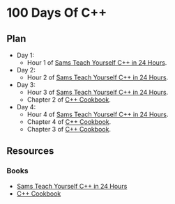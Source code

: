 # 100 Days Of C++

## Plan
* Day 1:
  * Hour 1 of [Sams Teach Yourself C++ in 24 Hours](https://b-ok.africa/book/2780399/571654).
* Day 2:
  * Hour 2 of [Sams Teach Yourself C++ in 24 Hours](https://b-ok.africa/book/2780399/571654).
* Day 3:
  * Hour 3 of [Sams Teach Yourself C++ in 24 Hours](https://b-ok.africa/book/2780399/571654).
  * Chapter 2 of [C++ Cookbook](https://b-ok.africa/book/2733972/1ba625).
* Day 4:
  * Hour 4 of [Sams Teach Yourself C++ in 24 Hours](https://b-ok.africa/book/2780399/571654).
  * Chapter 4 of [C++ Cookbook](https://b-ok.africa/book/2733972/1ba625).
  * Chapter 3 of [C++ Cookbook](https://b-ok.africa/book/2733972/1ba625).

## Resources
### Books
- [Sams Teach Yourself C++ in 24 Hours](https://b-ok.africa/book/2780399/571654)
- [C++ Cookbook](https://b-ok.africa/book/2733972/1ba625)
